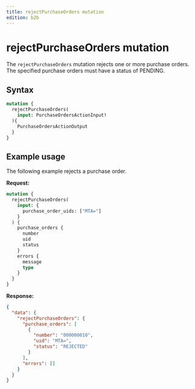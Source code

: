```yaml
---
title: rejectPurchaseOrders mutation
edition: b2b
---
```


# rejectPurchaseOrders mutation

The `rejectPurchaseOrders` mutation rejects one or more purchase orders. The specified purchase orders must have a status of PENDING.

## Syntax

```graphql
mutation {
  rejectPurchaseOrders(
    input: PurchaseOrdersActionInput!
  ){
    PurchaseOrdersActionOutput
  }
}
```

## Example usage

The following example rejects a purchase order.

**Request:**

``` graphql
mutation {
  rejectPurchaseOrders(
    input: {
      purchase_order_uids: ["MTA="]
    }
  ) {
    purchase_orders {
      number
      uid
      status
    }
    errors {
      message
      type
    }
  }
}
```

**Response:**

``` json
{
  "data": {
    "rejectPurchaseOrders": {
      "purchase_orders": [
        {
          "number": "000000010",
          "uid": "MTA=",
          "status": "REJECTED"
        }
      ],
      "errors": []
    }
  }
}
```
